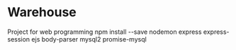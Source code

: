 # Warehouse
Project for web programming
npm install --save nodemon express express-session ejs body-parser mysql2 promise-mysql
